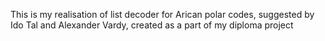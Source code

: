 This is my realisation of list decoder for Arican polar codes, suggested by Ido Tal and Alexander Vardy, created as a part of my diploma project